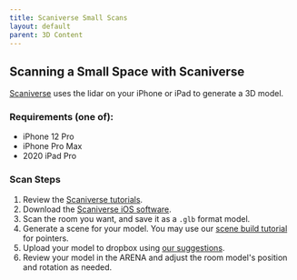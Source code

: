 ```yaml
---
title: Scaniverse Small Scans
layout: default
parent: 3D Content
---
```


## Scanning a Small Space with Scaniverse

[Scaniverse](https://scaniverse.com/) uses the lidar on your iPhone or iPad to generate a 3D model.

### Requirements (one of):

- iPhone 12 Pro
- iPhone Pro Max
- 2020 iPad Pro

### Scan Steps

1. Review the [Scaniverse tutorials](https://scaniverse.com/support/).
1. Download the [Scaniverse iOS software](https://apps.apple.com/app/scaniverse-lidar-3d-scanner/id1541433223).
1. Scan the room you want, and save it as a `.glb` format model.
1. Generate a scene for your model. You may use our [scene build tutorial](../overview/build.html) for pointers.
1. Upload your model to dropbox using [our suggestions](../overview/build.html#add-new-objects).
1. Review your model in the ARENA and adjust the room model's position and rotation as needed.
